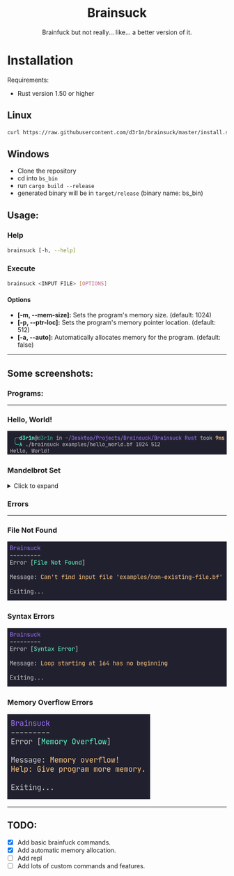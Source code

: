 <div align="center">
	<h1>Brainsuck</h1>
	Brainfuck but not really... like... a better version of it.
</div>

<h1>Installation</h1>

Requirements:

- Rust version 1.50 or higher

<h2>Linux</h2>

```bash
curl https://raw.githubusercontent.com/d3r1n/brainsuck/master/install.sh | bash
```

<h2>Windows</h2>

- Clone the repository
- cd into `bs_bin`
- run `cargo build --release`
- generated binary will be in `target/release` (binary name: bs_bin)

<h2>Usage:</h2>

<h3>Help</h3>

```bash
brainsuck [-h, --help]
```

<h3>Execute</h3>

```bash
brainsuck <INPUT FILE> [OPTIONS]
```

<h4>Options</h4>

- **[-m, --mem-size]:** Sets the program's memory size. 			(default: 1024)
- **[-p, --ptr-loc]:** Sets the program's memory pointer location. 	(default: 512)
- **[-a, --auto]:** Automatically allocates memory for the program. (default: false)

---

<h2>Some screenshots:</h2>

<h3>Programs:</h3>

---

<h3>Hello, World!</h3>
<img src="./assets/hello_world.png" alt="">

<h3>Mandelbrot Set</h3>

<details>

<summary>Click to expand</summary>
<img src="./assets/mandel_brot.png">

</details>

<h3>Errors</h3>

---

<h3>File Not Found</h3>
<img src="./assets/file_not_found.png" alt="">

<h3>Syntax Errors</h3>
<img src="./assets/syntax_error.png" alt="">

<h3>Memory Overflow Errors</h3>
<img src="./assets/memory_overflow.png" alt="">

---

<h2>TODO:</h2>

- [X]   Add basic brainfuck commands.
- [X]   Add automatic memory allocation.
- [ ]	Add repl
- [ ]   Add lots of custom commands and features.